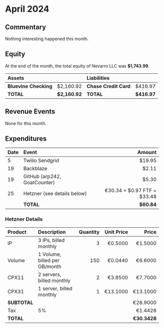 # April 2024

## Commentary

Nothing interesting happened this month.

## Equity

At the end of the month, the total equity of Nevarro LLC was **$1,743.99**.

| **Assets**            |               | **Liabilities**       |             |
| :-------------------- | ------------: | :-------------------- | ----------: |
| **Bluevine Checking** |     $2,160.92 | **Chase Credit Card** |     $416.97 |
| **TOTAL**             | **$2,160.92** | **TOTAL**             | **$416.97** |

## Revenue Events

None for this month.

## Expenditures

| **Date** | **Event**                    |                  **Amount** |
| :------- | :--------------------------- | --------------------------: |
| 5        | Twilio Sendgrid              |                      $19.95 |
| 19       | Backblaze                    |                       $2.11 |
| 19       | GitHub (arp242, GoatCounter) |                       $5.30 |
| 25       | Hetzner (see details below)  | €30.34 + $0.97 FTF = $33.48 |
|          | **TOTAL**                    |                  **$60.84** |

### Hetzner Details

| **Product**  | **Description**               | **Quantity** | **Unit Price** |    **Price** |
| :----------- | :---------------------------- | -----------: | -------------: | -----------: |
| IP           | 3 IPs, billed monthly         |            3 |        €0.5000 |      €1.5000 |
| Volume       | 1 Volume, billed per GB/month |          150 |        €0.0440 |      €6.6000 |
| CPX11        | 2 servers, billed monthly     |            2 |        €3.8500 |      €7.7000 |
| CPX31        | 1 server, billed monthly      |            1 |       €13.1000 |     €13.1000 |
| **SUBTOTAL** |                               |              |                |     €28.9000 |
| Tax          | 5%                            |              |                |      €1.4428 |
| **TOTAL**    |                               |              |                | **€30.3428** |
